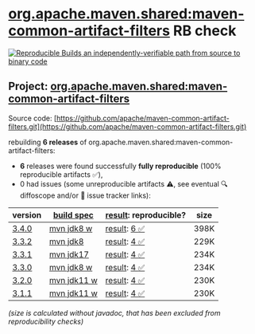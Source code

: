 [org.apache.maven.shared:maven-common-artifact-filters](https://central.sonatype.com/artifact/org.apache.maven.shared/maven-common-artifact-filters/versions) RB check
=======

[![Reproducible Builds](https://reproducible-builds.org/images/logos/rb.svg) an independently-verifiable path from source to binary code](https://reproducible-builds.org/)

## Project: [org.apache.maven.shared:maven-common-artifact-filters](https://central.sonatype.com/artifact/org.apache.maven.shared/maven-common-artifact-filters/versions)

Source code: [https://github.com/apache/maven-common-artifact-filters.git](https://github.com/apache/maven-common-artifact-filters.git)

rebuilding **6 releases** of org.apache.maven.shared:maven-common-artifact-filters:
- **6** releases were found successfully **fully reproducible** (100% reproducible artifacts :white_check_mark:),
- 0 had issues (some unreproducible artifacts :warning:, see eventual :mag: diffoscope and/or :memo: issue tracker links):

| version | [build spec](/BUILDSPEC.md) | [result](https://reproducible-builds.org/docs/jvm/): reproducible? | size |
| -- | --------- | ------ | -- |
| [3.4.0](https://central.sonatype.com/artifact/org.apache.maven.shared/maven-common-artifact-filters/3.4.0/pom) | [mvn jdk8 w](maven-common-artifact-filters-3.4.0.buildspec) | [result](maven-common-artifact-filters-3.4.0.buildinfo): [6 :white_check_mark: ](maven-common-artifact-filters-3.4.0.buildcompare) | 398K |
| [3.3.2](https://central.sonatype.com/artifact/org.apache.maven.shared/maven-common-artifact-filters/3.3.2/pom) | [mvn jdk8](maven-common-artifact-filters-3.3.2.buildspec) | [result](maven-common-artifact-filters-3.3.2.buildinfo): [4 :white_check_mark: ](maven-common-artifact-filters-3.3.2.buildcompare) | 229K |
| [3.3.1](https://central.sonatype.com/artifact/org.apache.maven.shared/maven-common-artifact-filters/3.3.1/pom) | [mvn jdk17](maven-common-artifact-filters-3.3.1.buildspec) | [result](maven-common-artifact-filters-3.3.1.buildinfo): [4 :white_check_mark: ](maven-common-artifact-filters-3.3.1.buildcompare) | 234K |
| [3.3.0](https://central.sonatype.com/artifact/org.apache.maven.shared/maven-common-artifact-filters/3.3.0/pom) | [mvn jdk8 w](maven-common-artifact-filters-3.3.0.buildspec) | [result](maven-common-artifact-filters-3.3.0.buildinfo): [4 :white_check_mark: ](maven-common-artifact-filters-3.3.0.buildcompare) | 234K |
| [3.2.0](https://central.sonatype.com/artifact/org.apache.maven.shared/maven-common-artifact-filters/3.2.0/pom) | [mvn jdk11 w](maven-common-artifact-filters-3.2.0.buildspec) | [result](maven-common-artifact-filters-3.2.0.buildinfo): [4 :white_check_mark: ](maven-common-artifact-filters-3.2.0.buildcompare) | 230K |
| [3.1.1](https://central.sonatype.com/artifact/org.apache.maven.shared/maven-common-artifact-filters/3.1.1/pom) | [mvn jdk11 w](maven-common-artifact-filters-3.1.1.buildspec) | [result](maven-common-artifact-filters-3.1.1.buildinfo): [4 :white_check_mark: ](maven-common-artifact-filters-3.1.1.buildcompare) | 230K |

<i>(size is calculated without javadoc, that has been excluded from reproducibility checks)</i>
